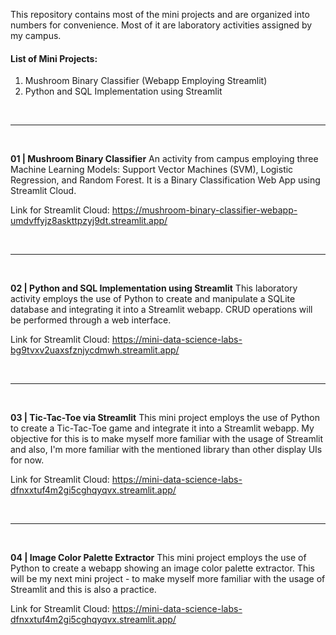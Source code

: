 This repository contains most of the mini projects and are organized into numbers for convenience. Most of it are laboratory activities assigned by my campus.

#### List of Mini Projects:
1. Mushroom Binary Classifier (Webapp Employing Streamlit)
2. Python and SQL Implementation using Streamlit

<br>

---  
<br>

**01 | Mushroom Binary Classifier**
An activity from campus employing three Machine Learning Models: Support Vector Machines (SVM), Logistic Regression, and Random Forest. It is a Binary Classification Web App using Streamlit Cloud.

Link for Streamlit Cloud: https://mushroom-binary-classifier-webapp-umdvffyjz8askttpzyj9dt.streamlit.app/

<br>

---   
<br>

**02 | Python and SQL Implementation using Streamlit**
This laboratory activity employs the use of Python to create and manipulate a SQLite database and integrating it into a Streamlit webapp. CRUD operations will be performed through a web interface.

Link for Streamlit Cloud: https://mini-data-science-labs-bg9tvxv2uaxsfznjycdmwh.streamlit.app/


<br>

---   
<br>

**03 | Tic-Tac-Toe via Streamlit**
This mini project employs the use of Python to create a Tic-Tac-Toe game and integrate it into a Streamlit webapp. My objective for this is to make myself more familiar with the usage of Streamlit and also, I'm more familiar with the mentioned library than other display UIs for now.

Link for Streamlit Cloud: https://mini-data-science-labs-dfnxxtuf4m2gi5cghqyqvx.streamlit.app/

<br>

---  
<br>

**04 | Image Color Palette Extractor**
This mini project employs the use of Python to create a webapp showing an image color palette extractor. This will be my next mini project - to make myself more familiar with the usage of Streamlit and this is also a practice.

Link for Streamlit Cloud: https://mini-data-science-labs-dfnxxtuf4m2gi5cghqyqvx.streamlit.app/

<br>
